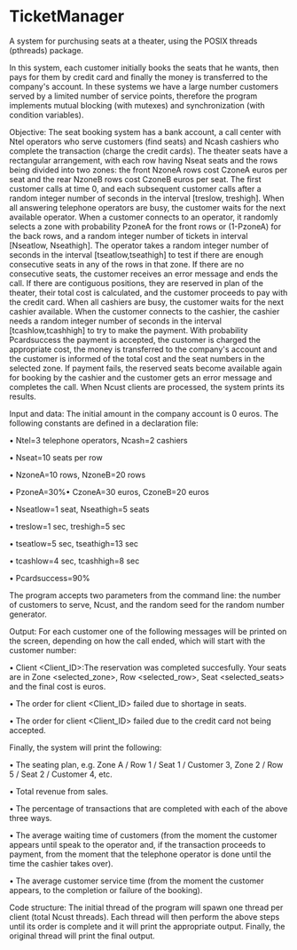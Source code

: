 # TicketManager

A system for purchusing seats at a theater, using the POSIX threads (pthreads) package.




In this system, each customer initially books the seats that he wants, then pays for them by credit card and finally the money is transferred to the company's account. In these systems we have a large number customers served by a limited number of service points, therefore the program implements mutual blocking (with mutexes) and synchronization (with condition variables).




Objective: The seat booking system has a bank account, a call center with Ntel operators who serve customers (find seats) and Ncash cashiers who complete the transaction (charge the credit cards). The theater seats have a rectangular arrangement, with each row having Nseat seats and the rows being divided into two zones: the front NzoneA rows cost CzoneA euros per seat and the rear NzoneB rows cost CzoneB euros per seat. The first customer calls at time 0, and each subsequent customer calls after a random integer number of seconds in the interval [treslow, treshigh]. When all answering telephone operators are busy, the customer waits for the next available operator. When a customer connects to an operator, it randomly selects a zone with probability PzoneA for the front rows or (1-PzoneA) for the back rows, and a random integer number of tickets in interval [Nseatlow, Nseathigh]. The operator takes a random integer number of seconds in the interval [tseatlow,tseathigh] to test if there are enough consecutive seats in any of the rows in that zone. If there are no consecutive seats, the customer receives an error message and ends the call. If there are contiguous positions, they are reserved in plan of the theater, their total cost is calculated, and the customer proceeds to pay with the credit card. When all cashiers are busy, the customer waits for the next cashier available. When the customer connects to the cashier, the cashier needs a random integer number of seconds in the interval [tcashlow,tcashhigh] to try to make the payment. With probability Pcardsuccess the payment is accepted, the customer is charged the appropriate cost, the money is transferred to the company's account and the customer is informed of the total cost and the seat numbers in the selected zone. If payment fails, the reserved seats become available again for booking by the cashier and the customer gets an error message and completes the call. When Ncust clients are processed, the system prints its results.




Input and data: The initial amount in the company account is 0 euros. The following constants are defined in a declaration file:

• Ntel=3 telephone operators, Ncash=2 cashiers

• Nseat=10 seats per row

• NzoneA=10 rows, NzoneB=20 rows

• PzoneA=30%• CzoneA=30 euros, CzoneB=20 euros

• Nseatlow=1 seat, Nseathigh=5 seats

• treslow=1 sec, treshigh=5 sec

• tseatlow=5 sec, tseathigh=13 sec

• tcashlow=4 sec, tcashhigh=8 sec

• Pcardsuccess=90%

The program accepts two parameters from the command line: the number of customers to serve, Ncust, and the random seed for the random number generator.




Output: For each customer one of the following messages will be printed on the screen, depending on how the call ended, which will start with the customer number:

• Client <Client_ID>:The reservation was completed succesfully. Your seats are in Zone <selected_zone>, Row <selected_row>, Seat <selected_seats> and the final cost is <cost> euros.
  
• The order for client <Client_ID> failed due to shortage in seats.
  
• The order for client <Client_ID> failed due to the credit card not being accepted.
  
Finally, the system will print the following:
  
• The seating plan, e.g. Zone A / Row 1 / Seat 1 / Customer 3, Zone 2 / Row 5 / Seat 2 / Customer 4, etc.
  
• Total revenue from sales.
  
• The percentage of transactions that are completed with each of the above three ways.
  
• The average waiting time of customers (from the moment the customer appears until speak to the operator and, if the transaction proceeds to payment, from the moment that the telephone operator is done until the time the cashier takes over).
  
• The average customer service time (from the moment the customer appears, to the completion or failure of the booking).

  
  
Code structure: The initial thread of the program will spawn one thread per client (total Ncust threads). Each thread will then perform the above steps until its order is complete and it will print the appropriate output. Finally, the original thread will print the final output. 
  
  
